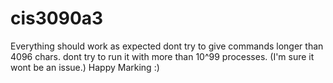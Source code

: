 # cis3090a3
Everything should work as expected
dont try to give commands longer than 4096 chars.
dont try to run it with more than 10^99 processes. (I'm sure it wont be an issue.)
Happy Marking :)